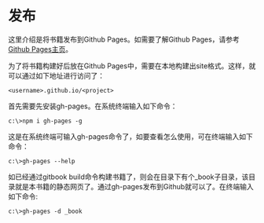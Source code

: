 # 发布

这里介绍是将书籍发布到Github Pages。如需要了解Github Pages，请参考[Github Pages主页](https://pages.github.com/)。

为了将书籍构建好后放在Github Pages中，需要在本地构建出site格式。这样，就可以通过如下地址进行访问了：

~~~
<username>.github.io/<project>
~~~

首先需要先安装gh-pages。在系统终端输入如下命令：

```
c:\>npm i gh-pages -g
```

这是在系统终端可输入gh-pages命令了，如要查看怎么使用，可在终端输入如下命令：

```
c:\>gh-pages --help
```

如已经通过gitbook build命令构建书籍了，则会在目录下有个_book子目录，该目录就是本书籍的静态网页了。通过gh-pages发布到Github就可以了。在终端输入如下命令:

```
c:\>gh-pages -d _book
```

